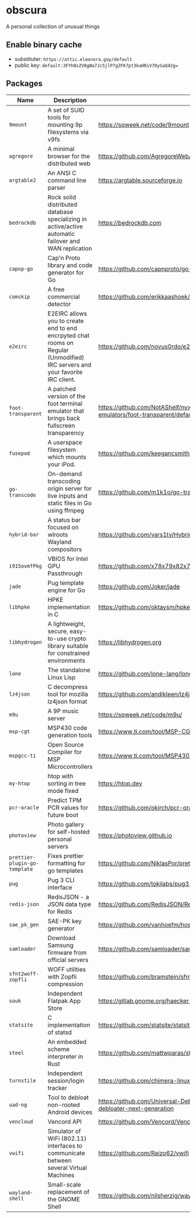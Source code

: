 # obscura
A personal collection of unusual things

## Enable binary cache
  * substituter: `https://attic.eleonora.gay/default`
  * public key:  `default:3FYh8sZV8gWa7Jc5jlP7gZFK7pt3kaHRiV70ySaQ42g=`

## Packages

| Name | Description | Homepage |
|------|-------------|----------|
|`9mount`|A set of SUID tools for mounting 9p filesystems via v9fs|https://sqweek.net/code/9mount|
|`agregore`|A minimal browser for the distributed web|https://github.com/AgregoreWeb/agregore-browser|
|`argtable2`|An ANSI C command line parser|https://argtable.sourceforge.io|
|`bedrockdb`|Rock solid distributed database specializing in active/active automatic failover and WAN replication|https://bedrockdb.com|
|`capnp-go`|Cap'n Proto library and code generator for Go|https://github.com/capnproto/go-capnp|
|`comskip`|A free commercial detector|https://github.com/erikkaashoek/Comskip|
|`e2eirc`|E2EIRC allows you to create end to end encrpyted chat rooms on Regular (Unmodified) IRC servers and your favorite IRC client.|https://github.com/novus0rdo/e2eirc|
|`foot-transparent`|A patched version of the foot terminal emulator that brings back fullscreen transparency|https://github.com/NotAShelf/nyxpkgs/blob/main/pkgs/applications/terminal-emulators/foot-transparent/default.nix|
|`fusepod`|A userspace filesystem which mounts your iPod.|https://github.com/keegancsmith/FUSEPod|
|`go-transcode`|On-demand transcoding origin server for live inputs and static files in Go using ffmpeg|https://github.com/m1k1o/go-transcode|
|`hybrid-bar`|A status bar focused on wlroots Wayland compositors|https://github.com/vars1ty/HybridBar|
|`i915ovmfPkg`|VBIOS for Intel GPU Passthrough|https://github.com/x78x79x82x79/i915ovmfPkg|
|`jade`|Pug template engine for Go|https://github.com/Joker/jade|
|`libhpke`|HPKE implementation in C|https://github.com/oktaysm/hpke|
|`libhydrogen`|A lightweight, secure, easy-to-use crypto library suitable for constrained environments|https://libhydrogen.org|
|`lone`|The standalone Linux Lisp|https://github.com/lone-lang/lone|
|`lz4json`|C decompress tool for mozilla lz4json format|https://github.com/andikleen/lz4json|
|`m9u`|A 9P music server|https://sqweek.net/code/m9u/|
|`msp-cgt`|MSP430 code generation tools|https://www.ti.com/tool/MSP-CGT|
|`mspgcc-ti`|Open Source Compiler for MSP Microcontrollers|https://www.ti.com/tool/MSP430-GCC-OPENSOURCE|
|`my-htop`|htop with sorting in tree mode fixed|https://htop.dev|
|`pcr-oracle`|Predict TPM PCR values for future boot|https://github.com/okirch/pcr-oracle|
|`photoview`|Photo gallery for self-hosted personal servers|https://photoview.github.io|
|`prettier-plugin-go-template`|Fixes prettier formatting for go templates|https://github.com/NiklasPor/prettier-plugin-go-template|
|`pug`|Pug 3 CLI interface|https://github.com/tokilabs/pug3-cli|
|`redis-json`|RedisJSON - a JSON data type for Redis|https://github.com/RedisJSON/RedisJSON|
|`sae_pk_gen`|SAE-PK key generator|https://github.com/vanhoefm/hostap-wpa3|
|`samloader`|Download Samsung firmware from official servers|https://github.com/samloader/samloader|
|`sfnt2woff-zopfli`|WOFF utilities with Zopfli compression|https://github.com/bramstein/sfnt2woff-zopfli|
|`souk`|Independent Flatpak App Store|https://gitlab.gnome.org/haecker-felix/souk|
|`statsite`|C implementation of statsd|https://github.com/statsite/statsite|
|`steel`|An embedded scheme interpreter in Rust|https://github.com/mattwparas/steel|
|`turnstile`|Independent session/login tracker|https://github.com/chimera-linux/turnstile|
|`uad-ng`|Tool to debloat non-rooted Android devices|https://github.com/Universal-Debloater-Alliance/universal-android-debloater-next-generation|
|`vencloud`|Vencord API|https://github.com/Vencord/Vencloud|
|`vwifi`|Simulator of WiFi (802.11) interfaces to communicate between several Virtual Machines|https://github.com/Raizo62/vwifi|
|`wayland-shell`|Small-scale replacement of the GNOME Shell|https://github.com/nilsherzig/wayland-shell|
